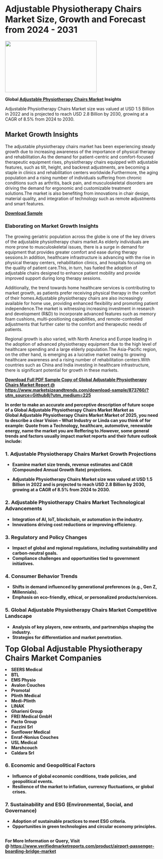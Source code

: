 <H1>Adjustable Physiotherapy Chairs Market Size, Growth and Forecast from 2024 - 2031</H1><img class="aligncenter size-medium wp-image-584254" src="https://thirdeyenews.in/wp-content/uploads/2024/09/Global-Market-Research-300x168.jpeg" alt="" width="300" height="168" /><p><strong>Global&nbsp;<a href="https://www.marketsizeandtrends.com/download-sample/873760/?utm_source=Github8j?utm_medium=225">Adjustable Physiotherapy Chairs Market</a> Insights</strong></p><p>Adjustable Physiotherapy Chairs Market size was valued at USD 1.5 Billion in 2022 and is projected to reach USD 2.8 Billion by 2030, growing at a CAGR of 8.5% from 2024 to 2030.</p><p><h2>Market Growth Insights</h2> <p>The adjustable physiotherapy chairs market has been experiencing steady growth due to increasing awareness of the importance of physical therapy and rehabilitation.As the demand for patient-centric and comfort-focused therapeutic equipment rises, physiotherapy chairs equipped with adjustable features, such as tilt, height, and backrest adjustments, are becoming a staple in clinics and rehabilitation centers worldwide.Furthermore, the aging population and a rising number of individuals suffering from chronic conditions such as arthritis, back pain, and musculoskeletal disorders are driving the demand for ergonomic and customizable treatment solutions.The market is also benefiting from innovations in chair design, material quality, and integration of technology such as remote adjustments and smart features.</p> <p><strong><a href="sample-link">Download Sample</a></strong></p> <h3>Elaborating on Market Growth Insights</h3> <p>The growing geriatric population across the globe is one of the key drivers of the adjustable physiotherapy chairs market.As elderly individuals are more prone to musculoskeletal issues, there is a surge in demand for equipment that provides greater comfort and ease during therapy sessions.In addition, healthcare infrastructure is advancing with the rise in physical therapy centers, rehabilitation clinics, and hospitals focusing on the quality of patient care.This, in turn, has fueled the adoption of adjustable chairs designed to enhance patient mobility and provide improved support during long therapy sessions.</p> <p>Additionally, the trend towards home healthcare services is contributing to market growth, as patients prefer receiving physical therapy in the comfort of their homes.Adjustable physiotherapy chairs are also increasingly available for home use, providing enhanced flexibility and promoting patient independence.The market is witnessing increasing investment in research and development (R&D) to incorporate advanced features such as memory foam cushions, multi-positioning capabilities, and remote-controlled adjustments that further cater to the comfort and therapeutic needs of patients.</p> <p>Regional growth is also varied, with North America and Europe leading in the adoption of advanced physiotherapy equipment due to the high level of healthcare spending and a large elderly population.The Asia-Pacific region, on the other hand, is emerging as a lucrative market owing to growing healthcare awareness and a rising number of rehabilitation centers.With countries such as China and India investing in healthcare infrastructure, there is significant potential for growth in these markets.</p> <p><strong><a href="more-info-link"></p><p><span class=""><strong>Download Full PDF Sample Copy of Global Adjustable Physiotherapy Chairs Market Report</strong> @ <a href="https://www.marketsizeandtrends.com/download-sample/873760/?utm_source=Github8j?utm_medium=225" target="_blank">https://www.marketsizeandtrends.com/download-sample/873760/?utm_source=Github8j?utm_medium=225</a></span></p><p>In order to make an accurate and perceptive description of future scope of a Global&nbsp;Adjustable Physiotherapy Chairs Market Market as Global&nbsp;Adjustable Physiotherapy Chairs Market Market of 2025, you need to describe a clear Vision &ndash; What Industry or Linda can you think of for example: Quote from a Technology, healthcare, automotive, renewable energy, name the market you are Reffering to.However, some general trends and factors usually impact market reports and their future outlook include:</p><h3>1.&nbsp;<strong>Adjustable Physiotherapy Chairs Market Growth Projections</strong></h3><ul><li>Examine market size trends, revenue estimates and CAGR (Compounded Annual Growth Rate) projections.</li><li><p>Adjustable Physiotherapy Chairs Market size was valued at USD 1.5 Billion in 2022 and is projected to reach USD 2.8 Billion by 2030, growing at a CAGR of 8.5% from 2024 to 2030.</p></li></ul><h3>2.&nbsp;<strong>Adjustable Physiotherapy Chairs Market Technological Advancements</strong></h3><ul><li>Integration of AI, IoT, blockchain, or automation in the industry.</li><li>Innovations driving cost reductions or improving efficiency.</li></ul><h3>3.&nbsp;<strong>Regulatory and Policy Changes</strong></h3><ul><li>Impact of global and regional regulations, including sustainability and carbon-neutral goals.</li><li>Compliance challenges and opportunities tied to government initiatives.</li></ul><h3>4.&nbsp;<strong>Consumer Behavior Trends</strong></h3><ul><li>Shifts in demand influenced by generational preferences (e.g., Gen Z, Millennials).</li><li>Emphasis on eco-friendly, ethical, or personalized products/services.</li></ul><h3>5.&nbsp;<strong>Global Adjustable Physiotherapy Chairs Market Competitive Landscape</strong></h3><ul><li>Analysis of key players, new entrants, and partnerships shaping the industry.</li><li>Strategies for differentiation and market penetration.</li></ul><p data-pm-slice="1 1 []"><span style="color: inherit; font-family: inherit; font-size: 25px;">Top Global Adjustable Physiotherapy Chairs Market Companies</span></p><div class="" data-test-id=""><p><li>SEERS Medical</li><li> BTL</li><li> EMS Physio</li><li> Avalon Couches</li><li> Promotal</li><li> Plinth Medical</li><li> Medi-Plinth</li><li> LINAK</li><li> Gharieni Group</li><li> FREI Medical GmbH</li><li> Pacto Group</li><li> Fazzini Srl</li><li> Sunflower Medical</li><li> Enraf-Nonius Couches</li><li> USL Medical</li><li> Marshcouch</li><li> Caldara Srl</li></p></div><h3>6.&nbsp;<strong>Economic and Geopolitical Factors</strong></h3><ul><li>Influence of global economic conditions, trade policies, and geopolitical events.</li><li>Resilience of the market to inflation, currency fluctuations, or global crises.</li></ul><h3>7.&nbsp;<strong>Sustainability and ESG (Environmental, Social, and Governance)</strong></h3><ul><li>Adoption of sustainable practices to meet ESG criteria.</li><li>Opportunities in green technologies and circular economy principles.</li></ul><h2><strong style="font-size: 14px;">For More Information or Query, Visit @&nbsp;</strong><a style="background-color: #ffffff; font-size: 14px;" href="https://www.marketsizeandtrends.com/report/adjustable-physiotherapy-chairs-market/" target="_blank">https://www.verifiedmarketreports.com/product/airport-passenger-boarding-bridge-market</a></h2>
